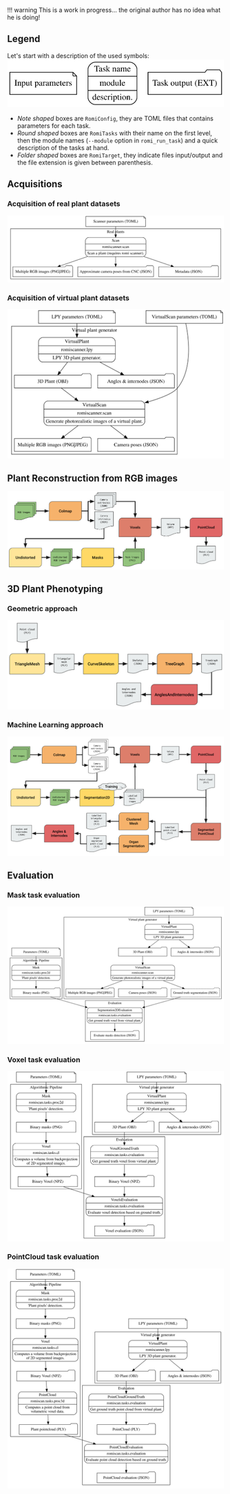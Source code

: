 !!! warning
    This is a work in progress... the original author has no idea what he is doing!

## Legend

Let's start with a description of the used symbols:
![Legend](../../assets/images/legend.svg)

- _Note shaped_ boxes are `RomiConfig`, they are TOML files that contains parameters for each task.
- _Round shaped_ boxes are `RomiTasks` with their name on the first level, then the module names (`--module` option in `romi_run_task`) and a quick description of the tasks at hand.
- _Folder shaped_ boxes are `RomiTarget`, they indicate files input/output and the file extension is given between parenthesis.

## Acquisitions

### Acquisition of real plant datasets

![Acquisition - Scan task](../../assets/images/pipeline-acquisition-real_plants.svg)

### Acquisition of virtual plant datasets

![Acquisition - VirtualScan task](../../assets/images/pipeline-acquisition-virtual_plants.svg)

## Plant Reconstruction from RGB images

![Reconstruction - AnglesAndInternodes task](../../assets/images/geom_reconstruct_pipeline.svg)

## 3D Plant Phenotyping

### Geometric approach

![Quantification - AnglesAndInternodes task](../../assets/images/geom_quantif_pipeline.svg)

### Machine Learning approach

![Quantification - AnglesAndInternodes task](../../assets/images/ml_full_pipeline.svg)

## Evaluation

### Mask task evaluation

![Evaluation - Masks task](../../assets/images/pipeline-evaluation-masks.svg)

### Voxel task evaluation

![Evaluation - Voxels task](../../assets/images/pipeline-evaluation-voxels.svg)

### PointCloud task evaluation

![Evaluation - PointCloud task](../../assets/images/pipeline-evaluation-pointcloud.svg)
